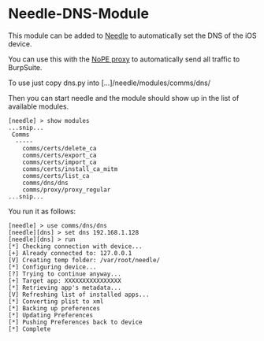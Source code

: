 # Needle-DNS-Module

This module can be added to [Needle](https://github.com/mwrlabs/needle) to automatically set the DNS of the iOS device. 

You can use this with the [NoPE proxy](https://github.com/summitt/Burp-Non-HTTP-Extension) to automatically send all traffic to BurpSuite.

To use just copy dns.py into [...]/needle/modules/comms/dns/

Then you can start needle and the module should show up in the list of available modules.


```
[needle] > show modules
...snip...
 Comms
  -----
    comms/certs/delete_ca
    comms/certs/export_ca
    comms/certs/import_ca
    comms/certs/install_ca_mitm
    comms/certs/list_ca
    comms/dns/dns
    comms/proxy/proxy_regular
...snip...

```

You run it as follows:

```
[needle] > use comms/dns/dns
[needle][dns] > set dns 192.168.1.128
[needle][dns] > run
[*] Checking connection with device...
[+] Already connected to: 127.0.0.1
[V] Creating temp folder: /var/root/needle/
[*] Configuring device...
[?] Trying to continue anyway...
[+] Target app: XXXXXXXXXXXXXXXX
[*] Retrieving app's metadata...
[V] Refreshing list of installed apps...
[*] Converting plist to xml
[*] Backing up preferences
[*] Updating Preferences
[*] Pushing Preferences back to device
[*] Complete
```
